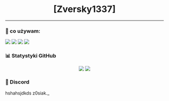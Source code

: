 <h1 align="center">[Zversky1337]</h1>
<p align="center">
</p>

---

### 🧰 co używam:
<p>
  <img src="https://img.shields.io/badge/Python-3776AB?style=for-the-badge&logo=python&logoColor=white" />
  <img src="https://img.shields.io/badge/JavaScript-F7DF1E?style=for-the-badge&logo=javascript&logoColor=black" />
  <img src="https://img.shields.io/badge/Lua-2C2D72?style=for-the-badge&logo=lua&logoColor=white" />
  <img src="https://img.shields.io/badge/HTML5-E34F26?style=for-the-badge&logo=html5&logoColor=white" />
</p>

### 📊 Statystyki GitHub
<p align="center">
  <img src="https://github-readme-stats.vercel.app/api?username=TwojaNazwaGitHub&show_icons=true&theme=radical" />
  <img src="https://github-readme-stats.vercel.app/api/top-langs/?username=TwojaNazwaGitHub&layout=compact&theme=radical" />
</p>

### 💐 Discord

hshahsjdkds
z0siak._


